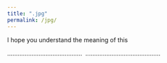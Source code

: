 ```yaml
---
title: ".jpg"
permalink: /jpg/
---
```

I hope you understand the meaning of this


...........................................
        <img src="{{ site.url }}{{ site.baseurl }}/assets/images/theimage/theimagee.jpg" alt="">
...........................................